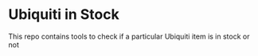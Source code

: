 # Ubiquiti in Stock
This repo contains tools to check if a particular Ubiquiti item is in stock or not 
